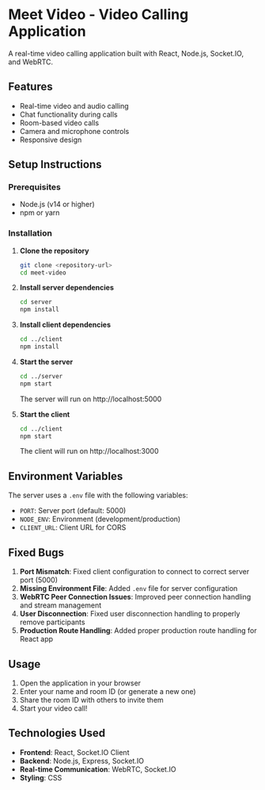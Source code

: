 # Meet Video - Video Calling Application

A real-time video calling application built with React, Node.js, Socket.IO, and WebRTC.

## Features

- Real-time video and audio calling
- Chat functionality during calls
- Room-based video calls
- Camera and microphone controls
- Responsive design

## Setup Instructions

### Prerequisites
- Node.js (v14 or higher)
- npm or yarn

### Installation

1. **Clone the repository**
   ```bash
   git clone <repository-url>
   cd meet-video
   ```

2. **Install server dependencies**
   ```bash
   cd server
   npm install
   ```

3. **Install client dependencies**
   ```bash
   cd ../client
   npm install
   ```

4. **Start the server**
   ```bash
   cd ../server
   npm start
   ```
   The server will run on http://localhost:5000

5. **Start the client**
   ```bash
   cd ../client
   npm start
   ```
   The client will run on http://localhost:3000

## Environment Variables

The server uses a `.env` file with the following variables:
- `PORT`: Server port (default: 5000)
- `NODE_ENV`: Environment (development/production)
- `CLIENT_URL`: Client URL for CORS

## Fixed Bugs

1. **Port Mismatch**: Fixed client configuration to connect to correct server port (5000)
2. **Missing Environment File**: Added `.env` file for server configuration
3. **WebRTC Peer Connection Issues**: Improved peer connection handling and stream management
4. **User Disconnection**: Fixed user disconnection handling to properly remove participants
5. **Production Route Handling**: Added proper production route handling for React app

## Usage

1. Open the application in your browser
2. Enter your name and room ID (or generate a new one)
3. Share the room ID with others to invite them
4. Start your video call!

## Technologies Used

- **Frontend**: React, Socket.IO Client
- **Backend**: Node.js, Express, Socket.IO
- **Real-time Communication**: WebRTC, Socket.IO
- **Styling**: CSS
